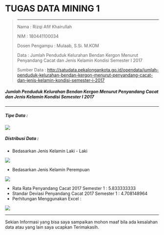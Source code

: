 # TUGAS DATA MINING 1

> ------
>
> Nama : Rizqi Afif Khairullah
>
> NIM    : 180441100034
>
> Dosen Pengampu : Mulaab, S.Si. M.KOM
>
> Data : Jumlah Penduduk Kelurahan Bendan Kergon Menurut Penyandang Cacat dan Jenis Kelamin 	      Kondisi Semester I 2017
>
> Sumber Data : http://satudata.pekalongankota.go.id/opendata/jumlah-penduduk-kelurahan-bendan-kergon-menurut-penyandang-cacat-dan-jenis-kelamin-kondisi-semester-i-2017



##### Jumlah Penduduk Kelurahan Bendan Kergon Menurut Penyandang Cacat dan Jenis Kelamin 	      Kondisi Semester I 2017

------

##### Tipe Data :

![](C:\Users\Rizqi\Downloads\mkdocs-material-master\mkdocs-material-master\docs\assets\images\typedata.PNG)



##### Distribusi Data :

-  Bedasarkan Jenis Kelamin Laki - Laki

![](C:\Users\Rizqi\Downloads\mkdocs-material-master\mkdocs-material-master\docs\assets\images\Capturea.PNG)



- Bedasarkan Jenis Kelamin Perempuan

![](C:\Users\Rizqi\Downloads\mkdocs-material-master\mkdocs-material-master\docs\assets\images\Capture.PNG)



- Rata Rata Penyandang Cacat 2017 Semester 1            :  5.833333333
- Standar Deviasi Penyandang Cacat 2017 Semester 1 :  4.708148964
- Perhitungan Menggunakan Excel :

![](C:\Users\Rizqi\Downloads\mkdocs-material-master\mkdocs-material-master\docs\assets\images\aaa.PNG)

------

Sekian Informasi yang bisa saya sampaikan mohon maaf bila ada kesalahan data atau yang  lain saya ucapkan Terimakasih.